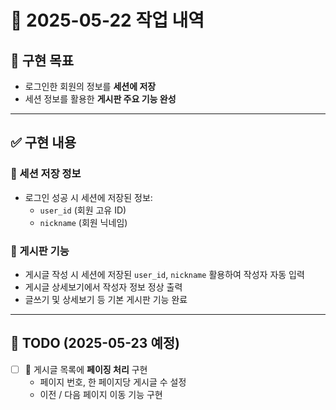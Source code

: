 # 📅 2025-05-22 작업 내역

## 🎯 구현 목표
- 로그인한 회원의 정보를 **세션에 저장**
- 세션 정보를 활용한 **게시판 주요 기능 완성**

---

## ✅ 구현 내용

### 🔐 세션 저장 정보
- 로그인 성공 시 세션에 저장된 정보:
  - `user_id` (회원 고유 ID)
  - `nickname` (회원 닉네임)

### 📝 게시판 기능
- 게시글 작성 시 세션에 저장된 `user_id`, `nickname` 활용하여 작성자 자동 입력
- 게시글 상세보기에서 작성자 정보 정상 출력
- 글쓰기 및 상세보기 등 기본 게시판 기능 완료

---

## 📝 TODO (2025-05-23 예정)

- [ ] 📄 게시글 목록에 **페이징 처리** 구현
  - 페이지 번호, 한 페이지당 게시글 수 설정
  - 이전 / 다음 페이지 이동 기능 구현
